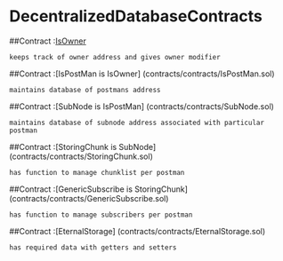 # DecentralizedDatabaseContracts

##Contract :[IsOwner](contracts/contracts/IsOwner.sol)

	keeps track of owner address and gives owner modifier
	
##Contract :[IsPostMan is IsOwner] (contracts/contracts/IsPostMan.sol)

	maintains database of postmans address
	
##Contract :[SubNode is IsPostMan] (contracts/contracts/SubNode.sol)

	maintains database of subnode address associated with particular postman

##Contract :[StoringChunk is SubNode] (contracts/contracts/StoringChunk.sol)

	has function to manage chunklist per postman

##Contract :[GenericSubscribe is StoringChunk] (contracts/contracts/GenericSubscribe.sol)

	has function to manage subscribers per postman

##Contract :[EternalStorage] (contracts/contracts/EternalStorage.sol)

	has required data with getters and setters
